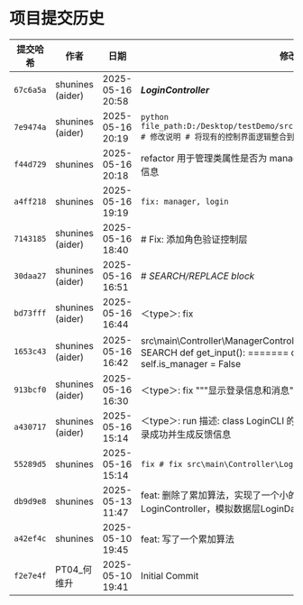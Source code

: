 # 项目提交历史

| 提交哈希 | 作者 | 日期 | 修改说明 |
|----------|------|------|----------|
| `67c6a5a` | shunines (aider) | 2025-05-16 20:58 | ***LoginController*** |
| `7e9474a` | shunines (aider) | 2025-05-16 20:19 | ```python file_path:D:/Desktop/testDemo/src/main/Controller/LoginController.py # 修改说明 # 将现有的控制界面逻辑整合到Controller.py中 ``` |
| `f44d729` | shunines | 2025-05-16 20:18 | refactor 用于管理类属性是否为 manager 的状态，并根据状态输出相应的登录信息 |
| `a4ff218` | shunines | 2025-05-16 19:19 | `fix: manager, login` |
| `7143185` | shunines (aider) | 2025-05-16 18:40 | # Fix: 添加角色验证控制层 |
| `30daa27` | shunines (aider) | 2025-05-16 16:51 | # *SEARCH/REPLACE block* |
| `bd73fff` | shunines (aider) | 2025-05-16 16:44 | ＜type＞: fix |
| `1653c43` | shunines (aider) | 2025-05-16 16:42 | src\main\Controller\ManagerController.py ```python ＜＜＜＜＜＜＜ SEARCH def get_input(): ======= class Manager:     def __init__(self):         self.is_manager = False |
| `913bcf0` | shunines (aider) | 2025-05-16 16:30 | ＜type＞: fix """显示登录信息和消息""" ``` |
| `a430717` | shunines (aider) | 2025-05-16 15:14 | ＜type＞: run 描述: class LoginCLI 的 run 函数增加了一些逻辑，比如等待登录成功并生成反馈信息 |
| `55289d5` | shunines | 2025-05-16 15:14 | ```fix # fix src\main\Controller\LoginController.py ``` |
| `db9d9e8` | shunines | 2025-05-13 11:47 | feat: 删除了累加算法，实现了一个小的模拟登录项目，包含控制（表示）层LoginController，模拟数据层LoginDao和业务逻辑层LoginService |
| `a42ef4c` | shunines | 2025-05-10 19:45 | feat: 写了一个累加算法 |
| `f2e7e4f` | PT04_何维升 | 2025-05-10 19:41 | Initial Commit |
